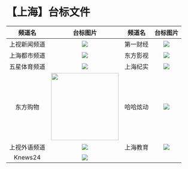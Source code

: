 # 【上海】台标文件
|频道名|台标图片|频道名|台标图片|
|:---:|:---:|:---:|:---:|
|上视新闻频道|<img src="https://github.com/atsushi444/iptv/blob/main/logo/other/Shanghai1.png">|第一财经|<img src="https://github.com/atsushi444/iptv/blob/main/logo/other/diyicaijing.png">|
|上海都市频道|<img src="https://github.com/atsushi444/iptv/blob/main/logo/other/Shanghai2.png">|东方影视|<img src="https://github.com/atsushi444/iptv/blob/main/logo/other/Shanghai3.png">|
|五星体育频道|<img src="https://github.com/atsushi444/iptv/blob/main/logo/other/Shanghai5.png">|上海纪实|<img src="https://github.com/atsushi444/iptv/blob/main/logo/other/shanghaijishi.png">|
|东方购物|<img src="https://github.com/atsushi444/iptv/blob/main/logo/other/dfgw.png" width="180" height="180">|哈哈炫动|<img src="https://github.com/atsushi444/iptv/blob/main/logo/other/xuandong.png">|
|上视外语频道|<img src="https://github.com/atsushi444/iptv/blob/main/logo/other/Shanghai4.png">|上海教育|<img src="https://github.com/atsushi444/iptv/blob/main/logo/other/Shanghai6.png">|
|Knews24|<img src="https://github.com/atsushi444/iptv/blob/main/logo/other/kankanews.jpg">|
